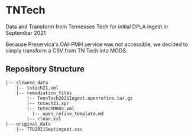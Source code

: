 # TNTech
Data and Transform from Tennessee Tech for initial DPLA ingest in September 2021

Because Preservica's OAI-PMH service was not accessible, we decided to simply transform a CSV from TN Tech into MODS.

## Repository Structure

```
|-- cleaned_data
    |-- tntech21.xml
    |-- remediation_files
        |-- TennTech2021Ingest.openrefine.tar.gz
        |-- tntech21.xpr
        |-- tntechMODS.xml
	      |-- open_refine_template.md
        |-- clean.xsl
|-- original_data
    |-- TTU2021Septingest.csv
